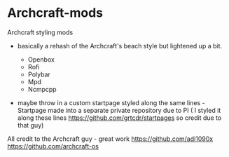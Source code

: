 # Archcraft-mods
Archcraft styling  mods
 - basically a rehash of the Archcraft's beach style but lightened up a bit. 
 
   - Openbox
   - Rofi
   - Polybar
   - Mpd
   - Ncmpcpp
 
 - maybe throw in a custom startpage styled along the same lines - Startpage made into a separate private repository due to PI ( I styled it along these lines https://github.com/grtcdr/startpages so credit due to that guy)
 
 All credit to the Archcraft guy - great work  https://github.com/adi1090x  https://github.com/archcraft-os
